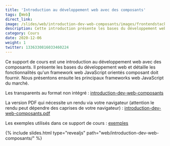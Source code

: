 ```yaml
---
title: 'Introduction au développement web avec des composants'
tags: [Web]
direct_link:
image: /slides/web/introduction-dev-web-composants/images/frontendstack.png
description: Cette introduction présente les bases du développement web et détaille les fonctionnalités qu'un framework web JavaScript orientés composant doit fournir. 
category: Cours
date: 2020-12-06
weight: 1
twitter: 1336330816033460224
---
```


Ce support de cours est une introduction au développement web avec des composants. Il présente les bases du développement web et détaille les fonctionnalités qu'un framework web JavaScript orientés composant doit fournir. Nous présentons ensuite les principaux frameworks web JavaScript du marché.

Les transparents au format non intégré : [introduction-dev-web-composants](/slides/web/introduction-dev-web-composants)

La version PDF qui nécessite un rendu via votre navigateur (attention le rendu peut dépendre des caprises de votre navigateur) : <a target="_blank" href="/slides/web/introduction-dev-web-composants?print-pdf">introduction-dev-web-composants.pdf</a>

Les exemples utilisés dans ce support de cours : [exemples](https://github.com/mickaelbaron/mickaelbaron.github.io/tree/master/slides/web/introduction-dev-web-composants/examples)

{% include slides.html type="revealjs" path="web/introduction-dev-web-composants/" %}
